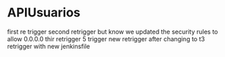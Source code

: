 # APIUsuarios

first re trigger
second retrigger but know we updated the security rules to allow 0.0.0.0
thir retrigger
5 trigger
new retrigger after changing to t3
retrigger with new jenkinsfile